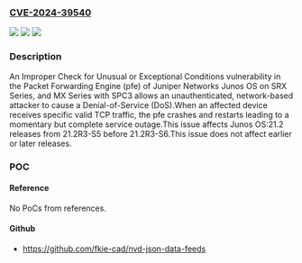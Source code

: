 ### [CVE-2024-39540](https://cve.mitre.org/cgi-bin/cvename.cgi?name=CVE-2024-39540)
![](https://img.shields.io/static/v1?label=Product&message=Junos%20OS&color=blue)
![](https://img.shields.io/static/v1?label=Version&message=21.2R3-S5%3C%2021.2R3-S6%20&color=brighgreen)
![](https://img.shields.io/static/v1?label=Vulnerability&message=CWE-754%20Improper%20Check%20for%20Unusual%20or%20Exceptional%20Conditions&color=brighgreen)

### Description

An Improper Check for Unusual or Exceptional Conditions vulnerability in the Packet Forwarding Engine (pfe) of Juniper Networks Junos OS on SRX Series, and MX Series with SPC3 allows an unauthenticated, network-based attacker to cause a Denial-of-Service (DoS).When an affected device receives specific valid TCP traffic, the pfe crashes and restarts leading to a momentary but complete service outage.This issue affects Junos OS:21.2 releases from 21.2R3-S5 before 21.2R3-S6.This issue does not affect earlier or later releases.

### POC

#### Reference
No PoCs from references.

#### Github
- https://github.com/fkie-cad/nvd-json-data-feeds

